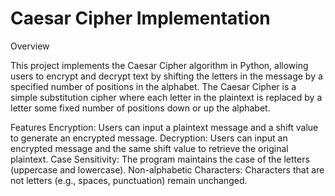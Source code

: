 # Caesar Cipher Implementation

Overview

This project implements the Caesar Cipher algorithm in Python, allowing users to encrypt and decrypt text by shifting the letters in the message by a specified number of positions in the alphabet. The Caesar Cipher is a simple substitution cipher where each letter in the plaintext is replaced by a letter some fixed number of positions down or up the alphabet.

Features
Encryption: Users can input a plaintext message and a shift value to generate an encrypted message.
Decryption: Users can input an encrypted message and the same shift value to retrieve the original plaintext.
Case Sensitivity: The program maintains the case of the letters (uppercase and lowercase).
Non-alphabetic Characters: Characters that are not letters (e.g., spaces, punctuation) remain unchanged.
